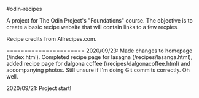 #odin-recipes

A project for The Odin Project's "Foundations" course. The objective is to create a basic recipe website that will contain links to a few recpies.


Recipe credits from Allrecipes.com.

======================
2020/09/23: Made changes to homepage (/index.html). Completed recipe page for lasagna (/recipes/lasanga.html), added recipe page for dalgona coffee (/recipes/dalgonacoffee.html) and accompanying photos. Still unsure if I'm doing Git commits correctly. Oh well.

2020/09/21: Project start!